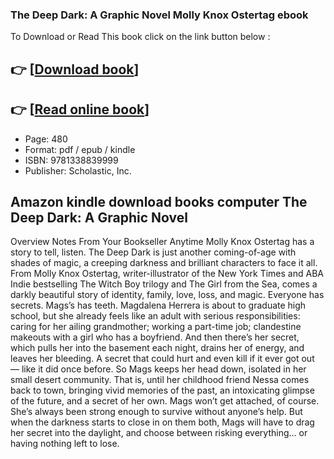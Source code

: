 ### The Deep Dark: A Graphic Novel Molly Knox Ostertag ebook

To Download or Read This book click on the link button below :

## 👉  [**[Download book](http://ebooksharez.info/download.php?group=book&from=github.com&id=710287&lnk=1081 "Download book")**]

## 👉  [**[Read online book](http://ebooksharez.info/download.php?group=book&from=github.com&id=710287&lnk=1081 "Read online book")**]


* Page: 480
* Format: pdf / epub / kindle
* ISBN: 9781338839999
* Publisher: Scholastic, Inc.



## Amazon kindle download books computer The Deep Dark: A Graphic Novel


Overview
Notes From Your Bookseller Anytime Molly Knox Ostertag has a story to tell, listen. The Deep Dark is just another coming-of-age with shades of magic, a creeping darkness and brilliant characters to face it all. From Molly Knox Ostertag, writer-illustrator of the New York Times and ABA Indie bestselling The Witch Boy trilogy and The Girl from the Sea, comes a darkly beautiful story of identity, family, love, loss, and magic. Everyone has secrets. Mags’s has teeth. Magdalena Herrera is about to graduate high school, but she already feels like an adult with serious responsibilities: caring for her ailing grandmother; working a part-time job; clandestine makeouts with a girl who has a boyfriend. And then there’s her secret, which pulls her into the basement each night, drains her of energy, and leaves her bleeding. A secret that could hurt and even kill if it ever got out — like it did once before. So Mags keeps her head down, isolated in her small desert community. That is, until her childhood friend Nessa comes back to town, bringing vivid memories of the past, an intoxicating glimpse of the future, and a secret of her own. Mags won’t get attached, of course. She’s always been strong enough to survive without anyone’s help. But when the darkness starts to close in on them both, Mags will have to drag her secret into the daylight, and choose between risking everything... or having nothing left to lose.



